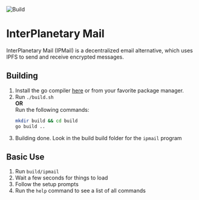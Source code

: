 ![Build](https://github.com/Geo25rey/ipmail/workflows/Build/badge.svg)

# InterPlanetary Mail
InterPlanetary Mail (IPMail) is a decentralized email alternative, which uses IPFS to send and receive encrypted messages. 

## Building
1) Install the go compiler [here](https://golang.org/dl/) or from your favorite package manager.
2) Run `./build.sh`<br/>
   <b>OR</b><br/>
   Run the following commands:
   ```bash
   mkdir build && cd build
   go build ..
   ```
3) Building done. Look in the build build folder for the `ipmail` program

## Basic Use
1) Run `build/ipmail`
2) Wait a few seconds for things to load
3) Follow the setup prompts
4) Run the `help` command to see a list of all commands
